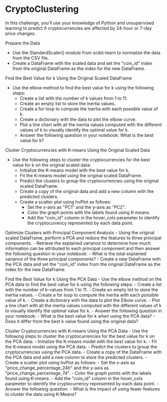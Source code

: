 # CryptoClustering

In this challenge, you’ll use your knowledge of Python and unsupervised learning to predict if cryptocurrencies are affected by 24-hour or 7-day price changes.

Prepare the Data
- Use the StandardScaler() module from scikit-learn to normalize the data from the CSV file.
- Create a DataFrame with the scaled data and set the "coin_id" index from the original DataFrame as the index for the new DataFrame.

Find the Best Value for k Using the Original Scaled DataFrame
- Use the elbow method to find the best value for k using the following steps:
    - Create a list with the number of k values from 1 to 11.
    - Create an empty list to store the inertia values.
    - Create a for loop to compute the inertia with each possible value of k.
    - Create a dictionary with the data to plot the elbow curve.
    - Plot a line chart with all the inertia values computed with the different values of k to visually identify the optimal value for k.
    - Answer the following question in your notebook: What is the best value for k?
 
Cluster Cryptocurrencies with K-means Using the Original Scaled Data
  - Use the following steps to cluster the cryptocurrencies for the best value for k on the original scaled data:
      - Initialize the K-means model with the best value for k.
      - Fit the K-means model using the original scaled DataFrame.
      - Predict the clusters to group the cryptocurrencies using the original scaled DataFrame.
      - Create a copy of the original data and add a new column with the predicted clusters.
      - Create a scatter plot using hvPlot as follows:
          - Set the x-axis as "PC1" and the y-axis as "PC2".
          - Color the graph points with the labels found using K-means.
          - Add the "coin_id" column in the hover_cols parameter to identify the cryptocurrency represented by each data point.
       
Optimize Clusters with Principal Component Analysis
    - Using the original scaled DataFrame, perform a PCA and reduce the features to three principal components.
    - Retrieve the explained variance to determine how much information can be attributed to each principal component and then answer the               following question in your notebook:
            - What is the total explained variance of the three principal components?
    - Create a new DataFrame with the PCA data and set the "coin_id" index from the original DataFrame as the index for the new DataFrame.

Find the Best Value for k Using the PCA Data
    - Use the elbow method on the PCA data to find the best value for k using the following steps:
        - Create a list with the number of k-values from 1 to 11.
        - Create an empty list to store the inertia values.
        - Create a for loop to compute the inertia with each possible value of k.
        - Create a dictionary with the data to plot the Elbow curve.
        - Plot a line chart with all the inertia values computed with the different values of k to visually identify the optimal value for k.
        - Answer the following question in your notebook:
            - What is the best value for k when using the PCA data?
            - Does it differ from the best k value found using the original data?

Cluster Cryptocurrencies with K-means Using the PCA Data
    - Use the following steps to cluster the cryptocurrencies for the best value for k on the PCA data:
        - Initialize the K-means model with the best value for k.
        - Fit the K-means model using the PCA data.
        - Predict the clusters to group the cryptocurrencies using the PCA data.
        - Create a copy of the DataFrame with the PCA data and add a new column to store the predicted clusters.
        - Create a scatter plot using hvPlot as follows:
            - Set the x-axis as "price_change_percentage_24h" and the y-axis as "price_change_percentage_7d".
            - Color the graph points with the labels found using K-means.
            - Add the "coin_id" column in the hover_cols parameter to identify the cryptocurrency represented by each data point.
        - Answer the following question:
            - What is the impact of using fewer features to cluster the data using K-Means?
